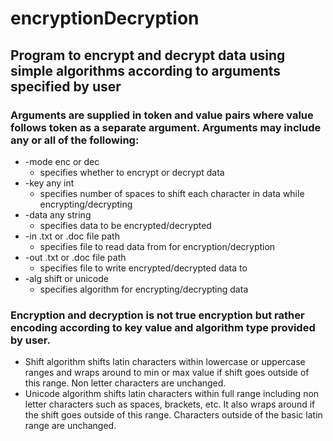 # encryptionDecryption
## Program to encrypt and decrypt data using simple algorithms according to arguments specified by user

### Arguments are supplied in token and value pairs where value follows token as a separate argument. Arguments may include any or all of the following:

- -mode enc or dec            
  - specifies whether to encrypt or decrypt data
- -key any int                
  - specifies number of spaces to shift each character in data while encrypting/decrypting
- -data any string            
  - specifies data to be encrypted/decrypted
- -in .txt or .doc file path  
  - specifies file to read data from for encryption/decryption
- -out .txt or .doc file path 
  - specifies file to write encrypted/decrypted data to
- -alg shift or unicode       
  - specifies algorithm for encrypting/decrypting data

### Encryption and decryption is not true encryption but rather encoding according to key value and algorithm type provided by user.
- Shift algorithm shifts latin characters within lowercase or uppercase ranges and wraps around to min or max value if shift goes outside of this range. Non letter characters are unchanged.
- Unicode algorithm shifts latin characters within full range including non letter characters such as spaces, brackets, etc. It also wraps around if the shift goes outside of this range. Characters outside of the basic latin range are unchanged.
